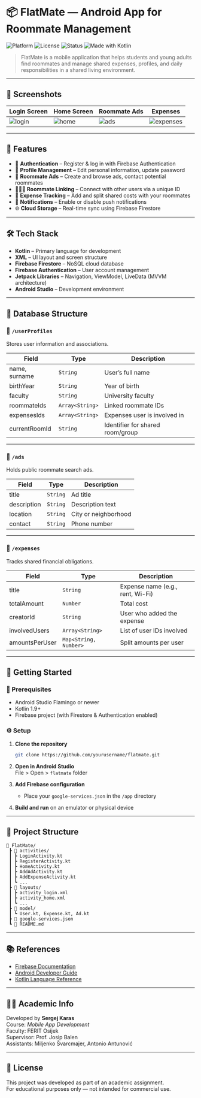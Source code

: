 # 📦 FlatMate — Android App for Roommate Management

![Platform](https://img.shields.io/badge/platform-Android-green)
![License](https://img.shields.io/badge/license-Academic--Project-lightgrey)
![Status](https://img.shields.io/badge/status-Completed-brightgreen)
![Made with Kotlin](https://img.shields.io/badge/made%20with-Kotlin-orange)

> FlatMate is a mobile application that helps students and young adults find roommates and manage shared expenses, profiles, and daily responsibilities in a shared living environment.

---

## 📸 Screenshots

| Login Screen | Home Screen | Roommate Ads | Expenses |
|--------------|-------------|---------------|----------|
| ![login](docs/screenshots/login.png) | ![home](docs/screenshots/home.png) | ![ads](docs/screenshots/ads.png) | ![expenses](docs/screenshots/expenses.png) |

---

## 🚀 Features

- 🔐 **Authentication** – Register & log in with Firebase Authentication  
- 👤 **Profile Management** – Edit personal information, update password  
- 📢 **Roommate Ads** – Create and browse ads, contact potential roommates  
- 🧑‍🤝‍🧑 **Roommate Linking** – Connect with other users via a unique ID  
- 💸 **Expense Tracking** – Add and split shared costs with your roommates  
- 🔔 **Notifications** – Enable or disable push notifications  
- 🌐 **Cloud Storage** – Real-time sync using Firebase Firestore  

---

## 🛠️ Tech Stack

- **Kotlin** – Primary language for development  
- **XML** – UI layout and screen structure  
- **Firebase Firestore** – NoSQL cloud database  
- **Firebase Authentication** – User account management  
- **Jetpack Libraries** – Navigation, ViewModel, LiveData (MVVM architecture)  
- **Android Studio** – Development environment  

---

## 🧱 Database Structure

### 🔹 `/userProfiles`
Stores user information and associations.

| Field             | Type           | Description                          |
|------------------|----------------|--------------------------------------|
| name, surname     | `String`       | User’s full name                     |
| birthYear         | `String`       | Year of birth                        |
| faculty           | `String`       | University faculty                   |
| roommateIds       | `Array<String>`| Linked roommate IDs                  |
| expensesIds       | `Array<String>`| Expenses user is involved in         |
| currentRoomId     | `String`       | Identifier for shared room/group     |

---

### 🔹 `/ads`
Holds public roommate search ads.

| Field     | Type     | Description                          |
|-----------|----------|--------------------------------------|
| title     | `String` | Ad title                             |
| description | `String` | Description text                     |
| location  | `String` | City or neighborhood                 |
| contact   | `String` | Phone number                         |

---

### 🔹 `/expenses`
Tracks shared financial obligations.

| Field           | Type                   | Description                           |
|----------------|------------------------|---------------------------------------|
| title           | `String`              | Expense name (e.g., rent, Wi-Fi)      |
| totalAmount     | `Number`              | Total cost                            |
| creatorId       | `String`              | User who added the expense            |
| involvedUsers   | `Array<String>`       | List of user IDs involved             |
| amountsPerUser  | `Map<String, Number>` | Split amounts per user                |

---

## 📲 Getting Started

### 🔧 Prerequisites
- Android Studio Flamingo or newer
- Kotlin 1.9+
- Firebase project (with Firestore & Authentication enabled)

### ⚙️ Setup

1. **Clone the repository**
   ```bash
   git clone https://github.com/yourusername/flatmate.git
   ```

2. **Open in Android Studio**  
   File > Open > `flatmate` folder

3. **Add Firebase configuration**  
   - Place your `google-services.json` in the `/app` directory

4. **Build and run** on an emulator or physical device

---

## 🎯 Project Structure

```
📂 FlatMate/
 ┣ 📁 activities/
 ┃ ┣ LoginActivity.kt
 ┃ ┣ RegisterActivity.kt
 ┃ ┣ HomeActivity.kt
 ┃ ┣ AddAdActivity.kt
 ┃ ┣ AddExpenseActivity.kt
 ┃ ┗ ...
 ┣ 📁 layouts/
 ┃ ┣ activity_login.xml
 ┃ ┣ activity_home.xml
 ┃ ┗ ...
 ┣ 📁 model/
 ┃ ┗ User.kt, Expense.kt, Ad.kt
 ┣ 📄 google-services.json
 ┗ 📄 README.md
```

---

## 📚 References

- [Firebase Documentation](https://firebase.google.com/docs)
- [Android Developer Guide](https://developer.android.com/docs)
- [Kotlin Language Reference](https://kotlinlang.org/docs/home.html)

---

## 👨‍🎓 Academic Info

Developed by **Sergej Karas**  
Course: *Mobile App Development*  
Faculty: FERIT Osijek  
Supervisor: Prof. Josip Balen  
Assistants: Miljenko Švarcmajer, Antonio Antunović

---

## 📄 License

This project was developed as part of an academic assignment.  
For educational purposes only — not intended for commercial use.
